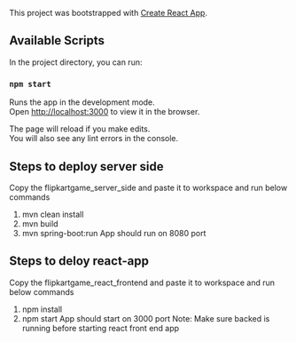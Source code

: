 This project was bootstrapped with [Create React App](https://github.com/facebook/create-react-app).

## Available Scripts

In the project directory, you can run:

### `npm start`

Runs the app in the development mode.<br>
Open [http://localhost:3000](http://localhost:3000) to view it in the browser.

The page will reload if you make edits.<br>
You will also see any lint errors in the console.

## Steps to deploy server side
Copy the flipkartgame_server_side and paste it to workspace and run below commands
1. mvn clean install
2. mvn build
3. mvn spring-boot:run
App should run on 8080 port

## Steps to deloy react-app
Copy the flipkartgame_react_frontend and paste it to workspace and run below commands
1. npm install
2. npm start
App should start on 3000 port
Note: Make sure backed is running before starting react front end app